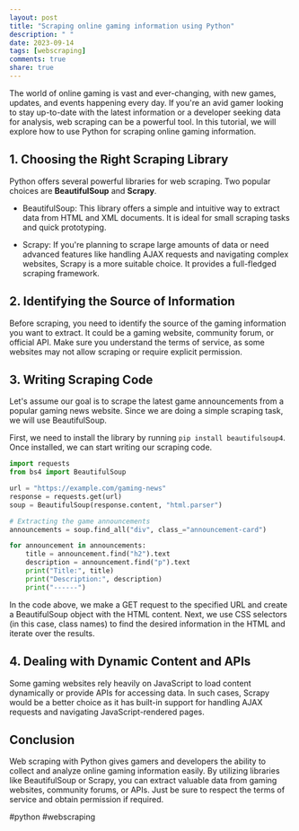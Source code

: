 ```yaml
---
layout: post
title: "Scraping online gaming information using Python"
description: " "
date: 2023-09-14
tags: [webscraping]
comments: true
share: true
---
```


The world of online gaming is vast and ever-changing, with new games, updates, and events happening every day. If you're an avid gamer looking to stay up-to-date with the latest information or a developer seeking data for analysis, web scraping can be a powerful tool. In this tutorial, we will explore how to use Python for scraping online gaming information.

## 1. Choosing the Right Scraping Library

Python offers several powerful libraries for web scraping. Two popular choices are **BeautifulSoup** and **Scrapy**.

- BeautifulSoup: This library offers a simple and intuitive way to extract data from HTML and XML documents. It is ideal for small scraping tasks and quick prototyping.

- Scrapy: If you're planning to scrape large amounts of data or need advanced features like handling AJAX requests and navigating complex websites, Scrapy is a more suitable choice. It provides a full-fledged scraping framework.

## 2. Identifying the Source of Information

Before scraping, you need to identify the source of the gaming information you want to extract. It could be a gaming website, community forum, or official API. Make sure you understand the terms of service, as some websites may not allow scraping or require explicit permission.

## 3. Writing Scraping Code

Let's assume our goal is to scrape the latest game announcements from a popular gaming news website. Since we are doing a simple scraping task, we will use BeautifulSoup.

First, we need to install the library by running `pip install beautifulsoup4`. Once installed, we can start writing our scraping code.

```python
import requests
from bs4 import BeautifulSoup

url = "https://example.com/gaming-news"
response = requests.get(url)
soup = BeautifulSoup(response.content, "html.parser")

# Extracting the game announcements
announcements = soup.find_all("div", class_="announcement-card")

for announcement in announcements:
    title = announcement.find("h2").text
    description = announcement.find("p").text
    print("Title:", title)
    print("Description:", description)
    print("------")
```

In the code above, we make a GET request to the specified URL and create a BeautifulSoup object with the HTML content. Next, we use CSS selectors (in this case, class names) to find the desired information in the HTML and iterate over the results.

## 4. Dealing with Dynamic Content and APIs

Some gaming websites rely heavily on JavaScript to load content dynamically or provide APIs for accessing data. In such cases, Scrapy would be a better choice as it has built-in support for handling AJAX requests and navigating JavaScript-rendered pages.

## Conclusion

Web scraping with Python gives gamers and developers the ability to collect and analyze online gaming information easily. By utilizing libraries like BeautifulSoup or Scrapy, you can extract valuable data from gaming websites, community forums, or APIs. Just be sure to respect the terms of service and obtain permission if required.

#python #webscraping